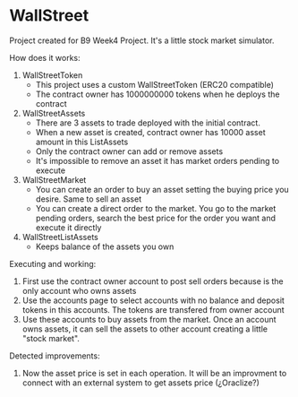 # WallStreet

Project created for B9 Week4 Project. It's a little stock market simulator.

How does it works:

1. WallStreetToken
    - This project uses a custom WallStreetToken (ERC20 compatible)
    - The contract owner has 1000000000 tokens when he deploys the contract
2. WallStreetAssets
    - There are 3 assets to trade deployed with the initial contract. 
    - When a new asset is created, contract owner has 10000 asset amount in this ListAssets
    - Only the contract owner can add or remove assets
    - It's impossible to remove an asset it has market orders pending to execute
3. WallStreetMarket
    - You can create an order to buy an asset setting the buying price you desire. Same to sell an asset
    - You can create a direct order to the market. You go to the market pending orders, search the best price for the order you want and
      execute it directly
4. WallStreetListAssets
    - Keeps balance of the assets you own

Executing and working:

1. First use the contract owner account to post sell orders because is the only account who owns assets
2. Use the accounts page to select accounts with no balance and deposit tokens in this accounts. The tokens are transfered from owner account
3. Use these accounts to buy assets from the market. Once an account owns assets, it can sell the assets to other account creating a little "stock market".

Detected improvements:

1. Now the asset price is set in each operation. It will be an improvment to connect with an external system to get assets price (¿Oraclize?)

